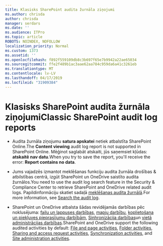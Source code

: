 ```yaml
---
title: Klasisks SharePoint audita žurnāla ziņojumi
ms.author: chrisda
author: chrisda
manager: serdars
ms.date: ''
ms.audience: ITPro
ms.topic: article
ROBOTS: NOINDEX, NOFOLLOW
localization_priority: Normal
ms.custom: 1373
ms.assetid: ''
ms.openlocfilehash: f892f559109db8c3b697f65e7b9942a22ae65034
ms.sourcegitcommit: ffe2f489b1ac3aae62aa784c959da6a41c3261eb
ms.translationtype: MT
ms.contentlocale: lv-LV
ms.lasthandoff: 04/17/2019
ms.locfileid: "31909384"
---
```

# <a name="classic-sharepoint-audit-log-reports"></a><span data-ttu-id="b0880-102">Klasisks SharePoint audita žurnāla ziņojumi</span><span class="sxs-lookup"><span data-stu-id="b0880-102">Classic SharePoint audit log reports</span></span>

- <span data-ttu-id="b0880-103">Audita žurnāla ziņojumu **satura apskatei** netiek atbalstīta SharePoint Online.</span><span class="sxs-lookup"><span data-stu-id="b0880-103">The **Content viewing** audit log report is not supported in SharePoint Online.</span></span> <span data-ttu-id="b0880-104">Mēģinot saglabāt atskaiti, jūs saņemsiet kļūdas: **atskaitē nav datu**.</span><span class="sxs-lookup"><span data-stu-id="b0880-104">When you try to save the report, you'll receive the error: **Report contains no data**.</span></span>

- <span data-ttu-id="b0880-105">Jums vajadzēs izmantot meklēšanas funkciju audita žurnāla drošības & atbilstības centrā, izgūt SharePoint un OneDrive saistīto audita žurnālos.</span><span class="sxs-lookup"><span data-stu-id="b0880-105">You need to use the audit log search feature in the Security & Compliance Center to retrieve SharePoint and OneDrive related audit logs.</span></span> <span data-ttu-id="b0880-106">Papildinformāciju skatiet sadaļā [meklēšanas audita žurnālā](https://docs.microsoft.com/office365/securitycompliance/search-the-audit-log-in-security-and-compliance#search-the-audit-log).</span><span class="sxs-lookup"><span data-stu-id="b0880-106">For more information, see [Search the audit log](https://docs.microsoft.com/office365/securitycompliance/search-the-audit-log-in-security-and-compliance#search-the-audit-log).</span></span>

- <span data-ttu-id="b0880-107">SharePoint un OneDrive atbalsta šādas revidējamās darbības pēc noklusējuma: [failu un lappuses darbības](https://docs.microsoft.com/office365/securitycompliance/search-the-audit-log-in-security-and-compliance#file-and-page-activities), [mapju darbību](https://docs.microsoft.com/office365/securitycompliance/search-the-audit-log-in-security-and-compliance#folder-activities), [koplietošana un piekļuves pieprasījumu darbībām](https://docs.microsoft.com/office365/securitycompliance/search-the-audit-log-in-security-and-compliance#sharing-and-access-request-activities), [Sinhronizācija darbības](https://docs.microsoft.com/office365/securitycompliance/search-the-audit-log-in-security-and-compliance#synchronization-activities)un [vietā administrācijas darbības](https://docs.microsoft.com/office365/securitycompliance/search-the-audit-log-in-security-and-compliance#site-administration-activities).</span><span class="sxs-lookup"><span data-stu-id="b0880-107">SharePoint and OneDrive support the following audited activities by default: [File and page activities](https://docs.microsoft.com/office365/securitycompliance/search-the-audit-log-in-security-and-compliance#file-and-page-activities), [Folder activities](https://docs.microsoft.com/office365/securitycompliance/search-the-audit-log-in-security-and-compliance#folder-activities), [Sharing and access request activities](https://docs.microsoft.com/office365/securitycompliance/search-the-audit-log-in-security-and-compliance#sharing-and-access-request-activities), [Synchronization activities](https://docs.microsoft.com/office365/securitycompliance/search-the-audit-log-in-security-and-compliance#synchronization-activities), and [Site administration activities](https://docs.microsoft.com/office365/securitycompliance/search-the-audit-log-in-security-and-compliance#site-administration-activities).</span></span>
